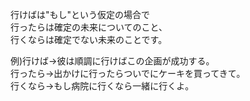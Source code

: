行けばは"もし"という仮定の場合で  
行ったらは確定の未来についてのこと、  
行くならは確定でない未来のことです。  
  
例)行けば→彼は順調に行けばこの企画が成功する。  
行ったら→出かけに行ったらついでにケーキを買ってきて。  
行くなら→もし病院に行くなら一緒に行くよ。